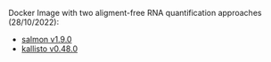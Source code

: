 Docker Image with two aligment-free RNA quantification approaches (28/10/2022):
  * [salmon v1.9.0](https://github.com/COMBINE-lab/salmon)
  * [kallisto v0.48.0](http://pachterlab.github.io/kallisto/)

